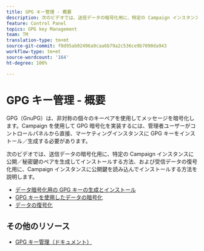 ```yaml
---
title: GPG キー管理 - 概要
description: 次のビデオでは、送信データの暗号化用に、特定の Campaign インスタンスに公開／秘密鍵のペアを生成してインストールする方法、および受信データの復号化用に、Campaign インスタンスに公開鍵を読み込んでインストールする方法を説明します。
feature: Control Panel
topics: GPG key Management
team: TM
translation-type: tm+mt
source-git-commit: f0d95ab02496a9caa6b79a2c536ce9b7090da943
workflow-type: tm+mt
source-wordcount: '164'
ht-degree: 100%

---
```



# GPG キー管理 - 概要

GPG（GnuPG）は、非対称の個々のキーペアを使用してメッセージを暗号化します。Campaign を使用して GPG 暗号化を実装するには、管理者ユーザーがコントロールパネルから直接、マーケティングインスタンスに GPG キーをインストール／生成する必要があります。

次のビデオでは、送信データの暗号化用に、特定の Campaign インスタンスに公開／秘密鍵のペアを生成してインストールする方法、および受信データの復号化用に、Campaign インスタンスに公開鍵を読み込んでインストールする方法を説明します。

* [データ暗号化用の GPG キーの生成とインストール](./generating-and-installing-gpg-keys-for-data-encryption.md)
* [GPG キーを使用したデータの暗号化](./using-a-gpg-key-to-encrypt-data.md)
* [データの復号化](./decrypting-data.md)

## その他のリソース

* [GPG キー管理（ドキュメント）](https://docs.adobe.com/content/help/ja-JP/control-panel/using/instances-settings/gpg-keys-management.translate.html)
